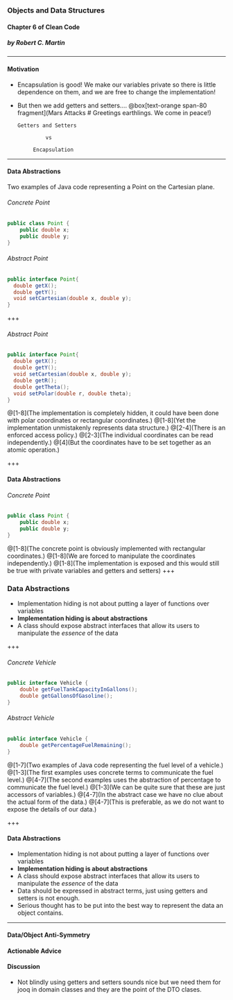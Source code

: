 ### Objects and Data Structures 

#### Chapter 6 of Clean Code ​

##### by Robert C. Martin​

---

#### Motivation​

- Encapsulation is good! We make our variables private so there is little dependence on them, and we are free to change the implementation!​
- But then we add getters and setters....​
        ​@box[text-orange span-80 fragment](Mars Attacks # Greetings earthlings. We come in peace!)
  
      Getters and Setters​
  
               vs​
  
           Encapsulation​


---

#### Data Abstractions
Two examples of Java code representing a Point on the Cartesian plane.
###### Concrete Point
```Java
public class Point {
    public double x;
    public double y;
}
```
###### Abstract Point
```Java
public interface Point{
  double getX();
  double getY();
  void setCartesian(double x, double y);
}
```

+++
###### Abstract Point
```Java
public interface Point{
  double getX();
  double getY();
  void setCartesian(double x, double y);
  double getR();
  double getTheta();
  void setPolar(double r, double theta);
}
```
@[1-8](The implementation is completely hidden, it could have been done with polar coordinates or rectangular coordinates.)
@[1-8](Yet the implementation unmistakenly represents data structure.)
@[2-4](There is an enforced access policy.)
@[2-3](The individual coordinates can be read independently.)
@[4](But the coordinates have to be set together as an atomic operation.)

+++
#### Data Abstractions
###### Concrete Point
```Java
public class Point {
    public double x;
    public double y;
}
```
@[1-8](The concrete point is obviously implemented with rectangular coordinates.)
@[1-8](We are forced to manipulate the coordinates independently.)
@[1-8](The implementation is exposed and this would still be true with private variables and getters and setters)
+++

### Data Abstractions
- Implementation hiding is not about putting a layer of functions over variables
- **Implementation hiding is about abstractions**
- A class should expose abstract interfaces that allow its users to manipulate the _essence_ of the data

+++
###### Concrete Vehicle
```Java
public interface Vehicle {
    double getFuelTankCapacityInGallons();
    double getGallonsOfGasoline();
}
```
###### Abstract Vehicle
```Java
public interface Vehicle {
    double getPercentageFuelRemaining();
}
```
@[1-7](Two examples of Java code representing the fuel level of a vehicle.)
@[1-3](The first examples uses concrete terms to communicate the fuel level.)
@[4-7](The second examples uses the abstraction of percentage to communicate the fuel level.)
@[1-3](We can be quite sure that these are just accessors of variables.)
@[4-7](In the abstract case we have no clue about the actual form of the data.)
@[4-7](This is preferable, as we do not want to expose the details of our data.)

+++
#### Data Abstractions

- Implementation hiding is not about putting a layer of functions over variables
- **Implementation hiding is about abstractions**
- A class should expose abstract interfaces that allow its users to manipulate the _essence_ of the data
- Data should be expressed in abstract terms, just using getters and setters is not enough.
- Serious thought has to be put into the best way to represent the data an object contains.
---

#### Data/Object Anti-Symmetry


#### Actionable Advice
#### Discussion
- Not blindly using getters and setters sounds nice but we need them for jooq in domain classes and they are the point of the DTO clases.

